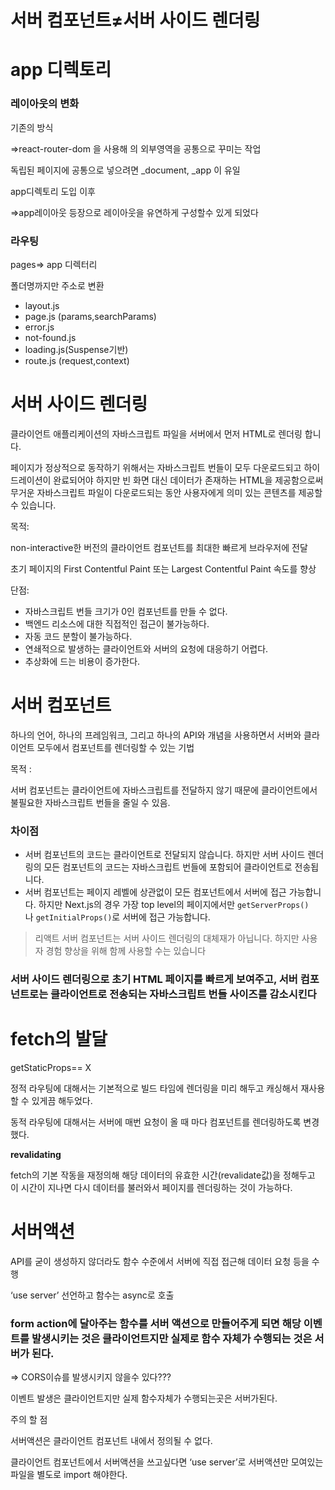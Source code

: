 # 서버 컴포넌트≠서버 사이드 렌더링

# app 디렉토리

### 레이아웃의 변화

기존의 방식

⇒react-router-dom 을 사용해 <Routes> 의 외부영역을 공통으로 꾸미는 작업

독립된 페이지에 공통으로 넣으려면 \_document, \_app 이 유일

app디렉토리 도입 이후

⇒app레이아웃 등장으로 레이아웃을 유연하게 구성할수 있게 되었다

### **라우팅**

pages⇒ app 디렉터리

폴더명까지만 주소로 변환

- layout.js
- page.js (params,searchParams)
- error.js
- not-found.js
- loading.js(Suspense기반)
- route.js (request,context)

# 서버 사이드 렌더링

클라이언트 애플리케이션의 자바스크립트 파일을 서버에서 먼저 HTML로 렌더링 합니다.

페이지가 정상적으로 동작하기 위해서는 자바스크립트 번들이 모두 다운로드되고 하이드레이션이 완료되어야 하지만 빈 화면 대신 데이터가 존재하는 HTML을 제공함으로써 무거운 자바스크립트 파일이 다운로드되는 동안 사용자에게 의미 있는 콘텐츠를 제공할 수 있습니다.

목적:

non-interactive한 버전의 클라이언트 컴포넌트를 최대한 빠르게 브라우저에 전달

초기 페이지의 First Contentful Paint 또는 Largest Contentful Paint 속도를 향상

단점:

- 자바스크립트 번들 크기가 0인 컴포넌트를 만들 수 없다.
- 백엔드 리소스에 대한 직접적인 접근이 불가능하다.
- 자동 코드 분할이 불가능하다.
- 연쇄적으로 발생하는 클라이언트와 서버의 요청에 대응하기 어렵다.
- 추상화에 드는 비용이 증가한다.

# 서버 컴포넌트

하나의 언어, 하나의 프레임워크, 그리고 하나의 API와 개념을 사용하면서 서버와 클라이언트 모두에서 컴포넌트를 렌더링할 수 있는 기법

목적 :

서버 컴포넌트는 클라이언트에 자바스크립트를 전달하지 않기 때문에 클라이언트에서 불필요한 자바스크립트 번들을 줄일 수 있음.

### 차이점

- 서버 컴포넌트의 코드는 클라이언트로 전달되지 않습니다. 하지만 서버 사이드 렌더링의 모든 컴포넌트의 코드는 자바스크립트 번들에 포함되어 클라이언트로 전송됩니다.
- 서버 컴포넌트는 페이지 레벨에 상관없이 모든 컴포넌트에서 서버에 접근 가능합니다. 하지만 Next.js의 경우 가장 top level의 페이지에서만 `getServerProps()`나 `getInitialProps()`로 서버에 접근 가능합니다.

> 리액트 서버 컴포넌트는 서버 사이드 렌더링의 대체재가 아닙니다. 하지만 사용자 경험 향상을 위해 함께 사용할 수는 있습니다

### 서버 사이드 렌더링으로 초기 HTML 페이지를 빠르게 보여주고, 서버 컴포넌트로는 클라이언트로 전송되는 자바스크립트 번들 사이즈를 감소시킨다

# fetch의 발달

getStaticProps== X

정적 라우팅에 대해서는 기본적으로 빌드 타임에 렌더링을 미리 해두고 캐싱해서 재사용할 수 있게끔 해두었다.

동적 라우팅에 대해서는 서버에 매번 요청이 올 때 마다 컴포넌트를 렌더링하도록 변경했다.

**revalidating**

fetch의 기본 작동을 재정의해 해당 데이터의 유효한 시간(revalidate값)을 정해두고 이 시간이 지나면 다시 데이터를 불러와서 페이지를 렌더링하는 것이 가능하다.

# 서버액션

API를 굳이 생성하지 않더라도 함수 수준에서 서버에 직접 접근해 데이터 요청 등을 수행

‘use server’ 선언하고 함수는 async로 호출

### form action에 달아주는 함수를 서버 액션으로 만들어주게 되면 해당 이벤트를 발생시키는 것은 클라이언트지만 실제로 함수 자체가 수행되는 것은 서버가 된다.

⇒ CORS이슈를 발생시키지 않을수 있다???

이벤트 발생은 클라이언트지만 실제 함수자체가 수행되는곳은 서버가된다.

주의 할 점

서버액션은 클라이언트 컴포넌트 내에서 정의될 수 없다.

클라이언트 컴포넌트에서 서버액션을 쓰고싶다면 ‘use server’로 서버액션만 모여있는 파일을 별도로 import 해야한다.
